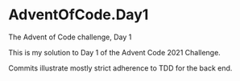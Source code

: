 # AdventOfCode.Day1
The Advent of Code challenge, Day 1

This is my solution to Day 1 of the Advent Code 2021 Challenge.

Commits illustrate mostly strict adherence to TDD for the back end.
